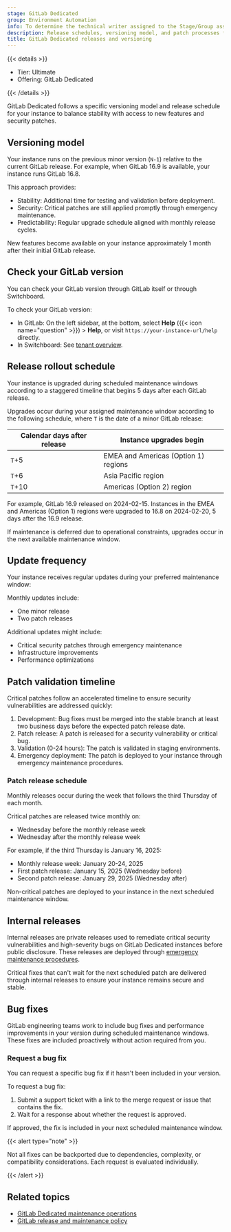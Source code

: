 ```yaml
---
stage: GitLab Dedicated
group: Environment Automation
info: To determine the technical writer assigned to the Stage/Group associated with this page, see https://handbook.gitlab.com/handbook/product/ux/technical-writing/#assignments
description: Release schedules, versioning model, and patch processes for GitLab Dedicated instances.
title: GitLab Dedicated releases and versioning
---
```


{{< details >}}

- Tier: Ultimate
- Offering: GitLab Dedicated

{{< /details >}}

GitLab Dedicated follows a specific versioning model and release schedule
for your instance to balance stability with access to new features and security patches.

## Versioning model

Your instance runs on the previous minor version (`N-1`) relative to the
current GitLab release. For example, when GitLab 16.9 is available,
your instance runs GitLab 16.8.

This approach provides:

- Stability: Additional time for testing and validation before deployment.
- Security: Critical patches are still applied promptly through emergency maintenance.
- Predictability: Regular upgrade schedule aligned with monthly release cycles.

New features become available on your instance approximately 1 month after their
initial GitLab release.

## Check your GitLab version

You can check your GitLab version through GitLab itself or through Switchboard.

To check your GitLab version:

- In GitLab: On the left sidebar, at the bottom, select **Help** ({{< icon name="question" >}}) > **Help**,
  or visit `https://your-instance-url/help` directly.
- In Switchboard: See [tenant overview](tenant_overview.md).

## Release rollout schedule

Your instance is upgraded during scheduled maintenance windows according
to a staggered timeline that begins 5 days after each GitLab release.

Upgrades occur during your assigned maintenance window according to the following
schedule, where `T` is the date of a minor GitLab release:

| Calendar days after release | Instance upgrades begin |
| --------------------------- | ----------------------- |
| `T`+5                       | EMEA and Americas (Option 1) regions |
| `T`+6                       | Asia Pacific region     |
| `T`+10                      | Americas (Option 2) region |

For example, GitLab 16.9 released on 2024-02-15. Instances in the EMEA and Americas
(Option 1) regions were upgraded to 16.8 on 2024-02-20, 5 days after the 16.9 release.

If maintenance is deferred due to operational constraints, upgrades occur
in the next available maintenance window.

## Update frequency

Your instance receives regular updates during your preferred maintenance window:

Monthly updates include:

- One minor release
- Two patch releases

Additional updates might include:

- Critical security patches through emergency maintenance
- Infrastructure improvements
- Performance optimizations

## Patch validation timeline

Critical patches follow an accelerated timeline to ensure security vulnerabilities are addressed quickly:

1. Development: Bug fixes must be merged into the stable branch at least two business days before the expected patch release date.
1. Patch release: A patch is released for a security vulnerability or critical bug.
1. Validation (0-24 hours): The patch is validated in staging environments.
1. Emergency deployment: The patch is deployed to your instance through emergency maintenance procedures.

### Patch release schedule

Monthly releases occur during the week that follows the third Thursday of each month.

Critical patches are released twice monthly on:

- Wednesday before the monthly release week
- Wednesday after the monthly release week

For example, if the third Thursday is January 16, 2025:

- Monthly release week: January 20-24, 2025
- First patch release: January 15, 2025 (Wednesday before)
- Second patch release: January 29, 2025 (Wednesday after)

Non-critical patches are deployed to your instance in the next scheduled maintenance window.

## Internal releases

Internal releases are private releases used to remediate critical security vulnerabilities and high-severity bugs on GitLab
Dedicated instances before public disclosure. These releases are deployed through
[emergency maintenance procedures](maintenance.md#emergency-maintenance).

Critical fixes that can't wait for the next scheduled patch are delivered through internal releases to ensure your
instance remains secure and stable.

## Bug fixes

GitLab engineering teams work to include bug fixes and performance improvements
in your version during scheduled maintenance windows.
These fixes are included proactively without action required from you.

### Request a bug fix

You can request a specific bug fix if it hasn't been included in your version.

To request a bug fix:

1. Submit a support ticket with a link to the merge request or issue that contains the fix.
1. Wait for a response about whether the request is approved.

If approved, the fix is included in your next scheduled maintenance window.

{{< alert type="note" >}}

Not all fixes can be backported due to dependencies, complexity, or compatibility
considerations. Each request is evaluated individually.

{{< /alert >}}

## Related topics

- [GitLab Dedicated maintenance operations](maintenance.md)
- [GitLab release and maintenance policy](../../policy/maintenance.md)
